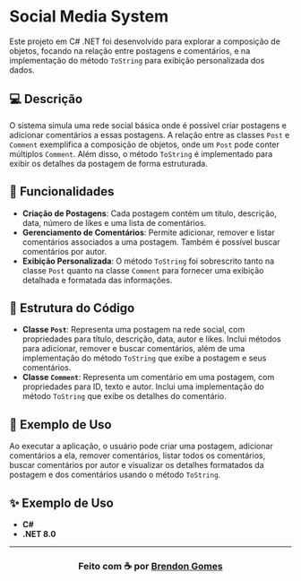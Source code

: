 ﻿# Social Media System

Este projeto em C# .NET foi desenvolvido para explorar a composição de objetos, focando na relação entre postagens e comentários, e na implementação do método `ToString` para exibição personalizada dos dados.

## 💻 Descrição

O sistema simula uma rede social básica onde é possível criar postagens e adicionar comentários a essas postagens. A relação entre as classes `Post` e `Comment` exemplifica a composição de objetos, onde um `Post` pode conter múltiplos `Comment`. Além disso, o método `ToString` é implementado para exibir os detalhes da postagem de forma estruturada.

## 🔮 Funcionalidades

- **Criação de Postagens**: Cada postagem contém um título, descrição, data, número de likes e uma lista de comentários.
- **Gerenciamento de Comentários**: Permite adicionar, remover e listar comentários associados a uma postagem. Também é possível buscar comentários por autor.
- **Exibição Personalizada**: O método `ToString` foi sobrescrito tanto na classe `Post` quanto na classe `Comment` para fornecer uma exibição detalhada e formatada das informações.

## 📁 Estrutura do Código

- **Classe `Post`**: Representa uma postagem na rede social, com propriedades para título, descrição, data, autor e likes. Inclui métodos para adicionar, remover e buscar comentários, além de uma implementação do método `ToString` que exibe a postagem e seus comentários.
- **Classe `Comment`**: Representa um comentário em uma postagem, com propriedades para ID, texto e autor. Inclui uma implementação do método `ToString` que exibe os detalhes do comentário.

## 🎈 Exemplo de Uso

Ao executar a aplicação, o usuário pode criar uma postagem, adicionar comentários a ela, remover comentários, listar todos os comentários, buscar comentários por autor e visualizar os detalhes formatados da postagem e dos comentários usando o método `ToString`.

## ✨ Exemplo de Uso

- **C#**
- **.NET 8.0**

---

<h3 align="center">
    Feito com ☕ por <a href="https://github.com/Brendon3578"> Brendon Gomes</a>
</h3>
